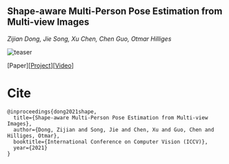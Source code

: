 ## Shape-aware Multi-Person Pose Estimation from Multi-view Images

*Zijian Dong, Jie Song, Xu Chen, Chen Guo, Otmar Hilliges*

![teaser](docs/main.jpg)

[Paper][<a href="https://ait.ethz.ch/projects/2021/multi-human-pose/" target="_blank">Project</a>][<a href="https://www.youtube.com/watch?v=KE5Jpnyqmh4&t=1s" target="_blank">Video</a>]

# Cite

```
@inproceedings{dong2021shape,
  title={Shape-aware Multi-Person Pose Estimation from Multi-view Images},
  author={Dong, Zijian and Song, Jie and Chen, Xu and Guo, Chen and  Hilliges, Otmar},
  booktitle={International Conference on Computer Vision (ICCV)},
  year={2021}
}
```


